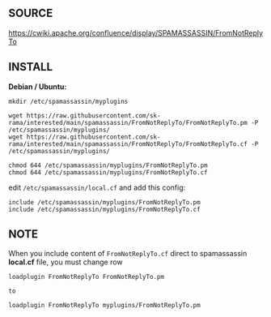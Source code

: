 SOURCE
------

https://cwiki.apache.org/confluence/display/SPAMASSASSIN/FromNotReplyTo


INSTALL
-------

**Debian / Ubuntu:**

```
mkdir /etc/spamassassin/myplugins

wget https://raw.githubusercontent.com/sk-rama/interested/main/spamassassin/FromNotReplyTo/FromNotReplyTo.pm -P /etc/spamassassin/myplugins/
wget https://raw.githubusercontent.com/sk-rama/interested/main/spamassassin/FromNotReplyTo/FromNotReplyTo.cf -P /etc/spamassassin/myplugins/

chmod 644 /etc/spamassassin/myplugins/FromNotReplyTo.pm
chmod 644 /etc/spamassassin/myplugins/FromNotReplyTo.cf
```

edit ```/etc/spamassassin/local.cf``` and add this config:

```
include /etc/spamassassin/myplugins/FromNotReplyTo.pm
include /etc/spamassassin/myplugins/FromNotReplyTo.cf
```

NOTE
----

When you include content of ```FromNotReplyTo.cf``` direct to spamassassin **local.cf** file, you must change row

```
loadplugin FromNotReplyTo FromNotReplyTo.pm

to

loadplugin FromNotReplyTo myplugins/FromNotReplyTo.pm
```


